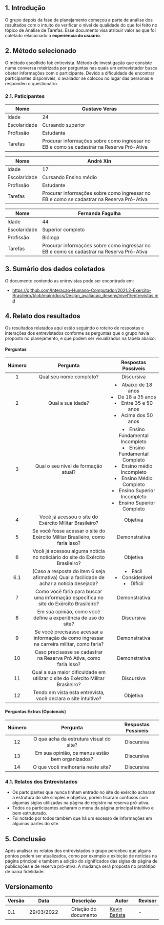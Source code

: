 
## 1. Introdução
O grupo depois da fase de planejamento começou a parte de análise dos resultados com o intuito de verificar o nível de qualidade do que foi feito no tópico de Análise de
Tarefas. Esse documento visa atribuir valor ao que foi coletado relacionado a **experiência do usuário**.

## 2. Método selecionado
O método escolhido foi: entrevista. Método de investigação que consiste numa conversa roteirizada por perguntas nas quais um entrevistador busca obeter informações 
com o participante. Devido a dificuldade de encontrar participantes disponíveis, o avaliador se colocou no lugar das personas e respondeu o questionário.

### 2.1. Paticipantes

|Nome|Gustavo Veras|
|-----|----|
|Idade|24| 
|Escolaridade|Cursando superior|
|Profissão|Estudante|
|Tarefas|Procurar informações sobre como ingressar no EB e como se cadastrar na Reserva Pró-Ativa|

|Nome|André Xin|
|-----|----|
|Idade|17| 
|Escolaridade|Cursando Ensino médio|
|Profissão|Estudante|
|Tarefas|Procurar informações sobre como ingressar no EB e como se cadastrar na Reserva Pró-Ativa|

|Nome|Fernanda Fagulha|
|-----|----|
|Idade|44| 
|Escolaridade|Superior completo|
|Profissão|Bióloga|
|Tarefas|Procurar informações sobre como ingressar no EB e como se cadastrar na Reserva Pró-Ativa|

## 3. Sumário dos dados coletados
O documento contendo as entrevistas pode ser encontrado em: 
- https://github.com/Interacao-Humano-Computador/2021.2-Exercito-Brasileiro/blob/main/docs/Design_avaliacao_desenv/nivel1/entrevistas.md

## 4. Relato dos resultados

Os resultados relatados aqui estão seguindo o roteiro de respostas e interações dos entrevistados conforme as perguntas que o grupo havia proposto no 
planejamento, e que podem ser visualizados na tabela abaixo:
#### Perguntas
| Número | Pergunta  | Respostas Possíveis  |
| :-: | :-: | :-: |
|   1    |  Qual seu nome completo? | Discursiva |
|   2    |  Qual a sua idade?       | <lu><li>Abaixo de 18 anos</li><li>De 18 a 35 anos</li><li>Entre 35 e 50 anos</li><li>Acima dos 50 anos</li> </lu> |
|   3    |  Qual o seu nível de formação atual? | <lu><li>Ensino Fundamental Incompleto</li><li>Ensino Fundamental Completo</li><li>Ensino médio Incompleto</li><li>Ensino Médio Completo</li><li>Ensino Superior Incompleto</li><li>Ensino Superior Completo</li></lu> |
|   4    |  Você já acessou o site do Exército Militar Brasileiro? | Objetiva |
|   5    |  Se você fosse acessar o site do Exército Militar Brasileiro, como faria isso? | Demonstrativa |
|   6    |  Você já acessou alguma notícia no noticiário do site do Exército Brasileiro? | Objetiva    |
|   6.1  |  (Caso a resposta do item 6 seja afirmativa) Qual a facilidade de achar a notícia desejada? | <lu><li>Fácil</li><li>Considerável</li><li>Difícil</li></lu> |
|   7    |  Como você faria para buscar uma informação específica no site do Exército Brasileiro? | Demonstrativa |
|   8    |  Em sua opinião, como você define a experiência de uso do site? | Discursiva |
|   9    |  Se você precisasse acessar a informação de como ingressar na carreira militar, como faria? | Demonstrativa |
|   10   |  Caso precisasse se cadastrar na Reserva Pró Ativa, como faria isso? | Demonstrativa |
|   11   |  Qual a sua maior dificuldade em utilizar o site do Exército Militar Brasileiro? | Discursiva |
|   12   |  Tendo em vista esta entrevista, você declara o site intuitivo? | Objetiva |

#### Perguntas Extras (Opcionais)
| Número | Pergunta  | Respostas Possiveis  |
| :-: | :-: | :-: |
|   12   |  O que acha da estrutura visual do site? | Discursiva |
|   13   |  Em sua opinião, os menus estão bem organizados? | Discursiva |
|   14   |  O que você melhoraria neste site? | Discursiva |

### 4.1. Relatos dos Entrevistados
- Os partcipantes que nunca tinham entrado no site do exército acharam a estrutura do site simples e objetiva, porém ficaram confusos com algumas siglas utilizadas na 
página de registro na reserva pró-ativa.
- Todos os participantes acharam o menu da página principal intuitivo e bem estruturado.
- Foi notado por todos também que há um excesso de informações em algumas partes do site.

## 5. Conclusão
Após analisar os relatos dos entrevistados o grupo percebeu que alguns pontos podem ser atualizados, como por exemplo a exibição de notícias na página principal e 
também a adição do significados das siglas da página de publicações e de reserva pró-ativa. A mudança será proposta no protótipo de baixa fidelidade.



## Versionamento
|Versão|Data|Descrição|Autor|Revisor|
|------|----|:---------:|-----|-----|
| 0.1 | 29/03/2022| Criação do documento | [Kevin Batista](https://github.com/k3vin-batista)|-|



